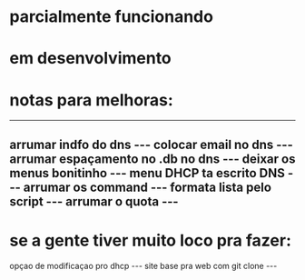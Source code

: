 
# parcialmente funcionando
# em desenvolvimento

# notas para melhoras:

 ---
arrumar indfo do dns ---
colocar email no dns ---
arrumar espaçamento no .db no dns ---
deixar os menus bonitinho ---
menu DHCP ta escrito DNS ---
arrumar os command ---
formata lista pelo script ---
arrumar o quota ---
 ---

# se a gente tiver muito loco pra fazer:
opçao de modificaçao pro dhcp ---
site base pra web com git clone ---
